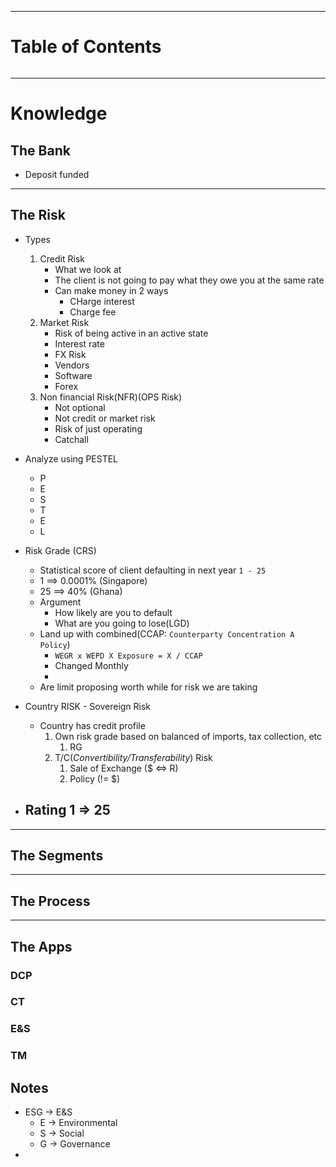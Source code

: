 ___
# Table of Contents
```toc
```
___

# Knowledge
## The Bank

- Deposit funded

___
## The Risk

- Types 
	1. Credit Risk
		- What we look at
		- The client is not going to pay what they owe you at the same rate
		- Can make money in 2 ways
			- CHarge interest
			- Charge fee
	2. Market Risk
		- Risk of being active in an active state
		- Interest rate 
		- FX Risk
		- Vendors 
		- Software
		- Forex
	3. Non financial Risk(NFR)(OPS Risk)
		- Not optional
		- Not credit or market risk
		- Risk of just operating
		- Catchall

- Analyze using PESTEL
	- P
	- E
	- S
	- T
	- E
	- L

- Risk Grade (CRS)
	- Statistical score of client defaulting in next year ` 1 - 25 `
	- 1  ==> 0.0001% (Singapore)
	- 25 ==> 40% (Ghana)
	- Argument
		- How likely are you to default
		- What are you going to lose(LGD) 
	- Land up with combined(CCAP: ` Counterparty Concentration A Policy `)
		- ` WEGR x WEPD X Exposure = X / CCAP `
		- Changed Monthly
		- 
	- Are limit proposing worth while for risk we are taking

- Country RISK - Sovereign Risk
	- Country has credit profile
		1.  Own risk grade based on balanced of imports, tax collection, etc
			1. RG
		2.  T/C(*Convertibility/Transferability*) Risk
			1. Sale of Exchange ($ <=> R)
			2. Policy (!= $)

- Rating 1 => 25
	- 
___
## The Segments


___
## The Process


___
## The Apps


### DCP


### CT


### E&S


### TM


## Notes

- ESG -> E&S 
	- E -> Environmental
	- S -> Social
	- G -> Governance
- 